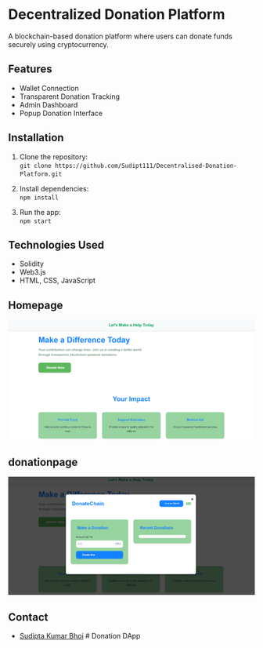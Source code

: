 # Decentralized Donation Platform

A blockchain-based donation platform where users can donate funds securely using cryptocurrency.

## Features
- Wallet Connection
- Transparent Donation Tracking
- Admin Dashboard
- Popup Donation Interface

## Installation
1. Clone the repository:  
   `git clone https://github.com/Sudipt111/Decentralised-Donation-Platform.git`

2. Install dependencies:  
   `npm install`

3. Run the app:  
   `npm start`

## Technologies Used
- Solidity
- Web3.js
- HTML, CSS, JavaScript

## Homepage

![Home Page](docs/homepage.png)

## donationpage

![donation page](docs/donationpage.png)

## Contact
- [Sudipta Kumar Bhoi](https://github.com/Sudipt111)
﻿# Donation DApp
